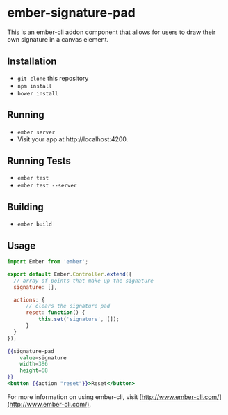 # ember-signature-pad

This is an ember-cli addon component that allows for users to draw their own signature in a canvas element.

## Installation

* `git clone` this repository
* `npm install`
* `bower install`

## Running

* `ember server`
* Visit your app at http://localhost:4200.

## Running Tests

* `ember test`
* `ember test --server`

## Building

* `ember build`

## Usage

```javascript
import Ember from 'ember';

export default Ember.Controller.extend({
  // array of points that make up the signature
  signature: [],

  actions: {
      // clears the signature pad
      reset: function() {
          this.set('signature', []);
      }
  }
});
```

```handlebars
{{signature-pad
    value=signature
    width=386
    height=68
}}
<button {{action "reset"}}>Reset</button>
```

For more information on using ember-cli, visit [http://www.ember-cli.com/](http://www.ember-cli.com/).
